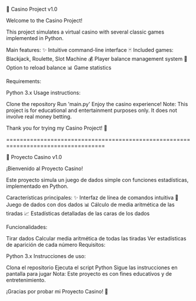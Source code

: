 🎰 Casino Project v1.0

Welcome to the Casino Project!

This project simulates a virtual casino with several classic games implemented in Python.

Main features:
✨ Intuitive command-line interface
🃏 Included games: Blackjack, Roulette, Slot Machine
💰 Player balance management system
🔄 Option to reload balance
📊 Game statistics

Requirements:

Python 3.x
Usage instructions:

Clone the repository
Run 'main.py'
Enjoy the casino experience!
Note: This project is for educational and entertainment purposes only. It does not involve real money betting.

Thank you for trying my Casino Project! 🎉

===================================================================================

🎲 Proyecto Casino v1.0

¡Bienvenido al Proyecto Casino!

Este proyecto simula un juego de dados simple con funciones estadísticas, implementado en Python.

Características principales:
✨ Interfaz de línea de comandos intuitiva
🎲 Juego de dados con dos dados
📊 Cálculo de media aritmética de las tiradas
📈 Estadísticas detalladas de las caras de los dados

Funcionalidades:

Tirar dados
Calcular media aritmética de todas las tiradas
Ver estadísticas de aparición de cada número
Requisitos:

Python 3.x
Instrucciones de uso:

Clona el repositorio
Ejecuta el script Python
Sigue las instrucciones en pantalla para jugar
Nota: Este proyecto es con fines educativos y de entretenimiento.

¡Gracias por probar mi Proyecto Casino! 🎉
